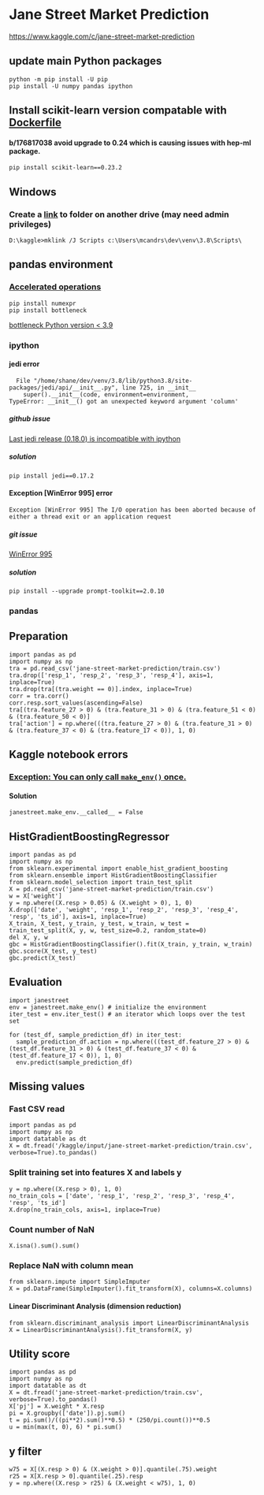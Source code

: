 # Jane Street Market Prediction
https://www.kaggle.com/c/jane-street-market-prediction
## update main Python packages
    python -m pip install -U pip
    pip install -U numpy pandas ipython
## Install scikit-learn version compatable with [Dockerfile](https://github.com/Kaggle/docker-python/blob/master/Dockerfile)
#### b/176817038 avoid upgrade to 0.24 which is causing issues with hep-ml package.
    pip install scikit-learn==0.23.2
## Windows
### Create a [link](https://www.howtogeek.com/howto/16226/complete-guide-to-symbolic-links-symlinks-on-windows-or-linux) to folder on another drive (may need admin privileges)
    D:\kaggle>mklink /J Scripts c:\Users\mcandrs\dev\venv\3.8\Scripts\
## pandas environment
### [Accelerated operations](https://pandas.pydata.org/pandas-docs/stable/user_guide/basics.html?highlight=numexpr#accelerated-operations)
    pip install numexpr
    pip install bottleneck
[bottleneck Python version < 3.9](https://pypi.org/project/Bottleneck/)
### ipython
#### jedi error
      File "/home/shane/dev/venv/3.8/lib/python3.8/site-packages/jedi/api/__init__.py", line 725, in __init__
        super().__init__(code, environment=environment,
    TypeError: __init__() got an unexpected keyword argument 'column'
##### github issue
[Last jedi release (0.18.0) is incompatible with ipython](https://github.com/ipython/ipython/issues/12740)
##### solution
    pip install jedi==0.17.2
#### Exception [WinError 995] error
    Exception [WinError 995] The I/O operation has been aborted because of either a thread exit or an application request
##### git issue
[WinError 995](https://github.com/ipython/ipython/issues/12049)
##### solution
    pip install --upgrade prompt-toolkit==2.0.10
### pandas
## Preparation
    import pandas as pd
    import numpy as np
    tra = pd.read_csv('jane-street-market-prediction/train.csv')
    tra.drop(['resp_1', 'resp_2', 'resp_3', 'resp_4'], axis=1, inplace=True)
    tra.drop(tra[(tra.weight == 0)].index, inplace=True)
    corr = tra.corr()
    corr.resp.sort_values(ascending=False)
    tra[(tra.feature_27 > 0) & (tra.feature_31 > 0) & (tra.feature_51 < 0) & (tra.feature_50 < 0)]
    tra['action'] = np.where(((tra.feature_27 > 0) & (tra.feature_31 > 0) & (tra.feature_37 < 0) & (tra.feature_17 < 0)), 1, 0)
## Kaggle notebook errors
### [Exception: You can only call `make_env()` once.](https://www.kaggle.com/c/jane-street-market-prediction/discussion/204958)
#### Solution
    janestreet.make_env.__called__ = False
## HistGradientBoostingRegressor
    import pandas as pd
    import numpy as np
    from sklearn.experimental import enable_hist_gradient_boosting
    from sklearn.ensemble import HistGradientBoostingClassifier
    from sklearn.model_selection import train_test_split
    X = pd.read_csv('jane-street-market-prediction/train.csv')
    w = X['weight']
    y = np.where((X.resp > 0.05) & (X.weight > 0), 1, 0)
    X.drop(['date', 'weight', 'resp_1', 'resp_2', 'resp_3', 'resp_4', 'resp', 'ts_id'], axis=1, inplace=True)
    X_train, X_test, y_train, y_test, w_train, w_test = train_test_split(X, y, w, test_size=0.2, random_state=0)
    del X, y, w
    gbc = HistGradientBoostingClassifier().fit(X_train, y_train, w_train)
    gbc.score(X_test, y_test)
    gbc.predict(X_test)
## Evaluation
    import janestreet
    env = janestreet.make_env() # initialize the environment
    iter_test = env.iter_test() # an iterator which loops over the test set

    for (test_df, sample_prediction_df) in iter_test:
      sample_prediction_df.action = np.where(((test_df.feature_27 > 0) & (test_df.feature_31 > 0) & (test_df.feature_37 < 0) & (test_df.feature_17 < 0)), 1, 0)
      env.predict(sample_prediction_df)
## Missing values
### Fast CSV read
    import pandas as pd
    import numpy as np
    import datatable as dt
    X = dt.fread('/kaggle/input/jane-street-market-prediction/train.csv', verbose=True).to_pandas()
### Split training set into features X and labels y
    y = np.where((X.resp > 0), 1, 0)
    no_train_cols = ['date', 'resp_1', 'resp_2', 'resp_3', 'resp_4', 'resp', 'ts_id']
    X.drop(no_train_cols, axis=1, inplace=True)
### Count number of NaN
    X.isna().sum().sum()
### Replace NaN with column mean
    from sklearn.impute import SimpleImputer
    X = pd.DataFrame(SimpleImputer().fit_transform(X), columns=X.columns)
#### Linear Discriminant Analysis (dimension reduction)
    from sklearn.discriminant_analysis import LinearDiscriminantAnalysis
    X = LinearDiscriminantAnalysis().fit_transform(X, y)
## Utility score
    import pandas as pd
    import numpy as np
    import datatable as dt
    X = dt.fread('jane-street-market-prediction/train.csv', verbose=True).to_pandas()
    X['pj'] = X.weight * X.resp
    pi = X.groupby(['date']).pj.sum()
    t = pi.sum()/((pi**2).sum()**0.5) * (250/pi.count())**0.5
    u = min(max(t, 0), 6) * pi.sum()
## y filter
    w75 = X[(X.resp > 0) & (X.weight > 0)].quantile(.75).weight
    r25 = X[X.resp > 0].quantile(.25).resp
    y = np.where((X.resp > r25) & (X.weight < w75), 1, 0)
